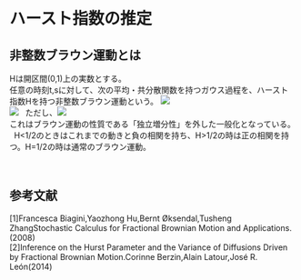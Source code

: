 # ハースト指数の推定
## 非整数ブラウン運動とは
Hは開区間(0,1)上の実数とする。  
任意の時刻t,sに対して、次の平均・共分散関数を持つガウス過程を、ハースト指数Hを持つ非整数ブラウン運動という。
<img src="https://latex.codecogs.com/gif.latex?E[B_t^H]=0" />  
<img src="https://latex.codecogs.com/gif.latex?R(t,s):=E[B_t^HB_s^H]=\frac{1}{2}v^2_{2H}[t^{2H}+s^{2H}-|t-s|^{2H}]" />  
ただし、<img src="https://latex.codecogs.com/gif.latex?v^2_{2H}:=" />    
これはブラウン運動の性質である「独立増分性」を外した一般化となっている。  
H<1/2のときはこれまでの動きと負の相関を持ち、H>1/2の時は正の相関を持つ。H=1/2の時は通常のブラウン運動。

      
## 参考文献
[1]Francesca Biagini,Yaozhong Hu,Bernt Øksendal,Tusheng ZhangStochastic Calculus for Fractional Brownian Motion and Applications.(2008)  
[2]Inference on the Hurst Parameter and the Variance of Diffusions Driven by Fractional Brownian Motion.Corinne Berzin,Alain Latour,José R. León(2014)
